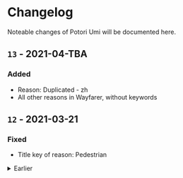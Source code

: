 # Changelog
Noteable changes of Potori Umi will be documented here.

## `13` - 2021-04-TBA
### Added
- Reason: Duplicated - zh
- All other reasons in Wayfarer, without keywords

## `12` - 2021-03-21
### Fixed
- Title key of reason: Pedestrian

<details><summary>Earlier</summary>
<p>

## `11` - 2021-03-16
### Added
- Support for nominations from Redacted before 2016


## `10` - 2021-03-12
### Added
- Reason: Pedestrian


## `9` - 2021-03-06
### Added
- Scanner
- SF Symbols

### Changed
- Reason codes


## `8` - 2020-10-15
### Changed
- Use new i18n keys for title


## `7` - 2020-09-24
### Added
- Reason: Criteria - en
- Reason: Private - en
- Reason: Photo Quality -en

### Changed
- Add prefix for new reasons
- Not use `code` as index any more


## `6` - 2020-09-12
### Added
- Keyword: Duplicated - en


## `5` - 2020-09-08
### Added
- Reason: Generic Store - en
- Reason: License Plate - en


## `4` - 2020-08-12
### Added
- Reason: Temporary - en


## `3` - 2020-08-12
### Added
- Keyword: Too Close - en


## `2` - 2020-06-09
### Changed
- Convert to new structure


## `1` - 2019-01-12
- Initial version

</p>
</details>
